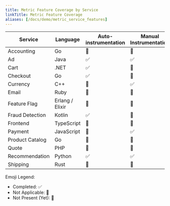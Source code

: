 ```yaml
---
title: Metric Feature Coverage by Service
linkTitle: Metric Feature Coverage
aliases: [/docs/demo/metric_service_features]
---
```


| Service         | Language        | Auto-instrumentation | Manual Instrumentation | Multiple Instruments | Views | Custom Attributes | Resource Detection | Trace Exemplars |
| --------------- | --------------- | -------------------- | ---------------------- | -------------------- | ----- | ----------------- | ------------------ | --------------- |
| Accounting      | Go              | 🚧                   | 🚧                     | 🚧                   | 🚧    | 🚧                | 🚧                 | 🚧              |
| Ad              | Java            | ✅                   | ✅                     | 🚧                   | 🚧    | ✅                | ✅                 | ✅              |
| Cart            | .NET            | ✅                   | 🚧                     | 🚧                   | 🚧    | 🚧                | 🚧                 | 🚧              |
| Checkout        | Go              | ✅                   | 🚧                     | 🚧                   | 🚧    | 🚧                | 🚧                 | 🚧              |
| Currency        | C++             | 🔕                   | ✅                     | 🚧                   | 🚧    | 🚧                | 🚧                 | 🚧              |
| Email           | Ruby            | 🚧                   | 🚧                     | 🚧                   | 🚧    | 🚧                | 🚧                 | 🚧              |
| Feature Flag    | Erlang / Elixir | 🚧                   | 🚧                     | 🚧                   | 🚧    | 🚧                | 🚧                 | 🚧              |
| Fraud Detection | Kotlin          | ✅                   | 🚧                     | 🚧                   | 🚧    | 🚧                | ✅                 | 🚧              |
| Frontend        | TypeScript      | 🚧                   | 🚧                     | 🚧                   | 🚧    | 🚧                | 🚧                 | 🚧              |
| Payment         | JavaScript      | 🚧                   | ✅                     | 🚧                   | 🚧    | 🚧                | ✅                 | 🚧              |
| Product Catalog | Go              | 🚧                   | 🚧                     | 🚧                   | 🚧    | 🚧                | 🚧                 | 🚧              |
| Quote           | PHP             | 🚧                   | 🚧                     | 🚧                   | 🚧    | 🚧                | 🚧                 | 🚧              |
| Recommendation  | Python          | ✅                   | ✅                     | 🚧                   | 🚧    | 🚧                | 🚧                 | 🚧              |
| Shipping        | Rust            | 🚧                   | 🚧                     | 🚧                   | 🚧    | 🚧                | 🚧                 | 🚧              |

Emoji Legend:

- Completed: ✅
- Not Applicable: 🔕
- Not Present (Yet): 🚧
